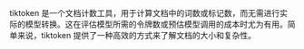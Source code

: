 tiktoken 是一个文档计数工具，用于计算文档中的词数或标记数，而无需进行实际的模型转换。这在评估模型所需的令牌数或预估模型调用的成本时尤为有用。简单来说，tiktoken 提供了一种高效的方式来了解文档的大小和复杂性。